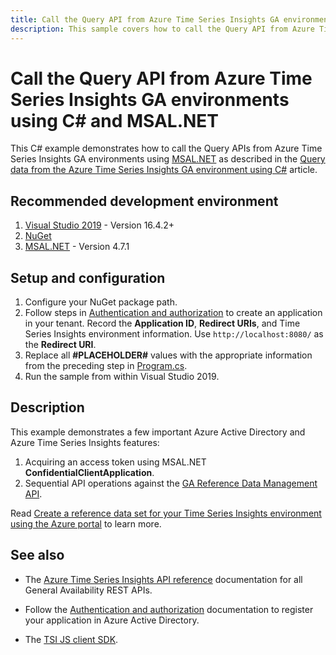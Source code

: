 ```yaml
---
title: Call the Query API from Azure Time Series Insights GA environments using C# and MSAL.NET
description: This sample covers how to call the Query API from Azure Time Series Insights GA environments using C# and MSAL.NET
---
```


# Call the Query API from Azure Time Series Insights GA environments using C# and MSAL.NET

This C# example demonstrates how to call the Query APIs from Azure Time Series Insights GA environments using [MSAL.NET](https://github.com/AzureAD/microsoft-authentication-library-for-dotnet) as described in the [Query data from the Azure Time Series Insights GA environment using C#](https://docs.microsoft.com/azure/time-series-insights/time-series-insights-query-data-csharp) article.

## Recommended development environment

1. [Visual Studio 2019](https://visualstudio.microsoft.com/vs/) - Version 16.4.2+
1. [NuGet](https://www.nuget.org/)
1. [MSAL.NET](https://www.nuget.org/packages/Microsoft.Identity.Client/) - Version 4.7.1

## Setup and configuration

1. Configure your NuGet package path.
1. Follow steps in [Authentication and authorization](https://docs.microsoft.com/azure/time-series-insights/time-series-insights-authentication-and-authorization) to create an application in your tenant. Record the **Application ID**, **Redirect URIs**, and Time Series Insights environment information. Use `http://localhost:8080/` as the **Redirect URI**.
1. Replace all **#PLACEHOLDER#** values with the appropriate information from the preceding step in [Program.cs](./Program.cs).
1. Run the sample from within Visual Studio 2019.

## Description

This example demonstrates a few important Azure Active Directory and Azure Time Series Insights features:

1. Acquiring an access token using MSAL.NET **ConfidentialClientApplication**.
1. Sequential API operations against the [GA Reference Data Management API](https://docs.microsoft.com/rest/api/time-series-insights/ga-query).

Read [Create a reference data set for your Time Series Insights environment using the Azure portal](https://docs.microsoft.com/azure/time-series-insights/time-series-insights-query-data-csharp) to learn more.

## See also

* The [Azure Time Series Insights API reference](https://docs.microsoft.com/rest/api/time-series-insights/ga) documentation for all General Availability REST APIs.

* Follow the [Authentication and authorization](https://docs.microsoft.com/azure/time-series-insights/time-series-insights-authentication-and-authorization#summary-and-best-practices) documentation to register your application in Azure Active Directory.

* The [TSI JS client SDK](https://github.com/microsoft/tsiclient/blob/master/docs/API.md).
